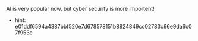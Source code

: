AI is very popular now, but cyber security is more importent!

- hint: e01ddf6594a4387bbf520e7d678578151b8824849cc02783c66e9da6c07f953e


